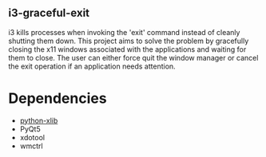 ## i3-graceful-exit
i3 kills processes when invoking the 'exit' command instead of cleanly shutting them down. This project aims to solve the problem by gracefully closing the x11 windows associated with the applications and waiting for them to close. The user can either force quit the window manager or cancel the exit operation if an application needs attention.

# Dependencies
- [python-xlib](https://github.com/python-xlib/python-xlib)
- PyQt5
- xdotool
- wmctrl

